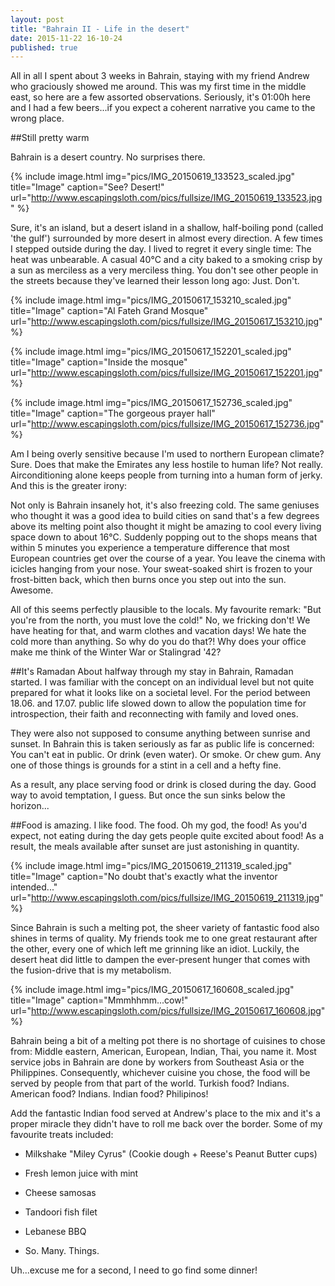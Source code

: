 ```yaml
---
layout: post
title: "Bahrain II - Life in the desert"
date: 2015-11-22 16-10-24
published: true
---
```


All in all I spent about 3 weeks in Bahrain, staying with my friend Andrew who graciously showed me around. This was my first time in the middle east, so here are a few assorted observations. Seriously, it's 01:00h here and I had a few beers...if you expect a coherent narrative you came to the wrong place.


##Still pretty warm

Bahrain is a desert country. No surprises there.

{% include image.html img="pics/IMG_20150619_133523_scaled.jpg" title="Image" caption="See? Desert!" url="http://www.escapingsloth.com/pics/fullsize/IMG_20150619_133523.jpg" %}


Sure, it's an island, but a desert island in a shallow, half-boiling pond (called 'the gulf') surrounded by more desert in almost every direction. A few times I stepped outside during the day. I lived to regret it every single time: The heat was unbearable. A casual 40°C and a city baked to a smoking crisp by a sun as merciless as a very merciless thing. You don't see other people in the streets because they've learned their lesson long ago: Just. Don't.

{% include image.html img="pics/IMG_20150617_153210_scaled.jpg" title="Image" caption="Al Fateh Grand Mosque" url="http://www.escapingsloth.com/pics/fullsize/IMG_20150617_153210.jpg" %}

{% include image.html img="pics/IMG_20150617_152201_scaled.jpg" title="Image" caption="Inside the mosque" url="http://www.escapingsloth.com/pics/fullsize/IMG_20150617_152201.jpg" %}

{% include image.html img="pics/IMG_20150617_152736_scaled.jpg" title="Image" caption="The gorgeous prayer hall" url="http://www.escapingsloth.com/pics/fullsize/IMG_20150617_152736.jpg" %}

Am I being overly sensitive because I'm used to northern European climate? Sure. Does that make the Emirates any less hostile to human life? Not really. Airconditioning alone keeps people from turning into a human form of jerky. And this is the greater irony:

Not only is Bahrain insanely hot, it's also freezing cold. The same geniuses who thought it was a good idea to build cities on sand that's a few degrees above its melting point also thought it might be amazing to cool every living space down to about 16°C. Suddenly popping out to the shops means that within 5 minutes you experience a temperature difference that most European countries get over the course of a year. You leave the cinema with icicles hanging from your nose. Your sweat-soaked shirt is frozen to your frost-bitten back, which then burns once you step out into the sun. Awesome.

All of this seems perfectly plausible to the locals. My favourite remark: "But you're from the north, you must love the cold!" No, we fricking don't! We have heating for that, and warm clothes and vacation days! We hate the cold more than anything. So why do you do that?! Why does your office make me think of the Winter War or Stalingrad '42?



##It's Ramadan
About halfway through my stay in Bahrain, Ramadan started. I was familiar with the concept on an individual level but not quite prepared for what it looks like on a societal level. For the period between 18.06. and 17.07. public life slowed down to allow the population time for introspection, their faith and reconnecting with family and loved ones.

They were also not supposed to consume anything between sunrise and sunset. In Bahrain this is taken seriously as far as public life is concerned: You can't eat in public. Or drink (even water). Or smoke. Or chew gum. Any one of those things is grounds for a stint in a cell and a hefty fine.

As a result, any place serving food or drink is closed during the day. Good way to avoid temptation, I guess. But once the sun sinks below the horizon...


##Food is amazing. I like food.
The food. Oh my god, the food! As you'd expect, not eating during the day gets people quite excited about food! As a result, the meals available after sunset are just astonishing in quantity. 

{% include image.html img="pics/IMG_20150619_211319_scaled.jpg" title="Image" caption="No doubt that's exactly what the inventor intended..." url="http://www.escapingsloth.com/pics/fullsize/IMG_20150619_211319.jpg" %}


Since Bahrain is such a melting pot, the sheer variety of fantastic food also shines in terms of quality. My friends took me to one great restaurant after the other, every one of which left me grinning like an idiot. Luckily, the desert heat did little to dampen the ever-present hunger that comes with the fusion-drive that is my metabolism.


{% include image.html img="pics/IMG_20150617_160608_scaled.jpg" title="Image" caption="Mmmhhmm...cow!" url="http://www.escapingsloth.com/pics/fullsize/IMG_20150617_160608.jpg" %}

Bahrain being a bit of a melting pot there is no shortage of cuisines to chose from: Middle eastern, American, European, Indian, Thai, you name it. Most service jobs in Bahrain are done by workers from Southeast Asia or the Philippines. Consequently, whichever cuisine you chose, the food will be served by people from that part of the world. Turkish food? Indians. American food? Indians. Indian food? Philipinos!

Add the fantastic Indian food served at Andrew's place to the mix and it's a proper miracle they didn't have to roll me back over the border. Some of my favourite treats included:

- Milkshake "Miley Cyrus" (Cookie dough + Reese's Peanut Butter cups)
 
- Fresh lemon juice with mint

- Cheese samosas

- Tandoori fish filet

- Lebanese BBQ

- So. Many. Things.

Uh...excuse me for a second, I need to go find some dinner!






